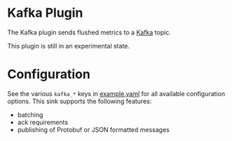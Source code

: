 # Kafka Plugin

The Kafka plugin sends flushed metrics to a [Kafka](https://kafka.apache.org/) topic.

This plugin is still in an experimental state.

# Configuration

See the various `kafka_*` keys in [example.yaml](https://github.com/stripe/veneur/blob/master/example.yaml) for all available configuration options. This sink supports the following features:

* batching
* ack requirements
* publishing of Protobuf or JSON formatted messages
